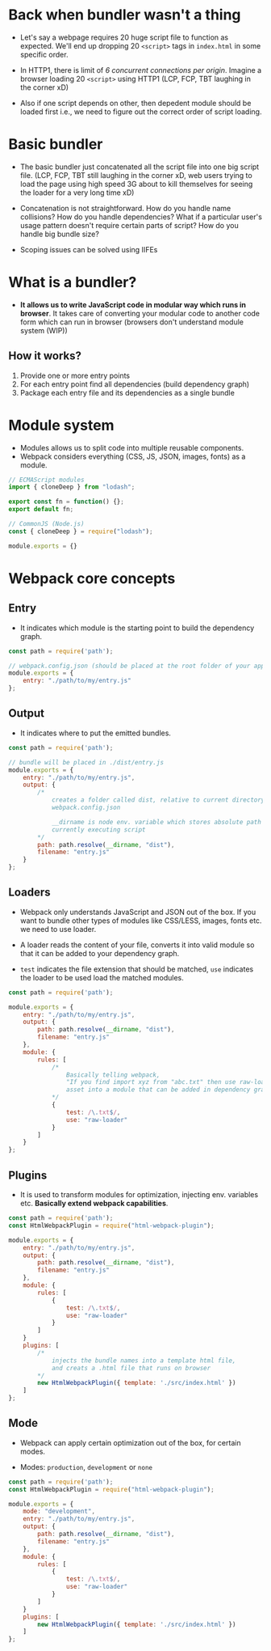 # Back when bundler wasn't a thing

- Let's say a webpage requires 20 huge script file to function as expected. We'll end up dropping 20 `<script>` tags in `index.html` in some specific order. 

- In HTTP1, there is limit of *6 concurrent connections per origin*. Imagine a browser loading 20 `<script>` using HTTP1 (LCP, FCP, TBT laughing in the corner xD)

- Also if one script depends on other, then depedent module should be loaded first i.e., we need to figure out the correct order of script loading. 

# Basic bundler

- The basic bundler just concatenated all the script file into one big script file. (LCP, FCP, TBT still laughing in the corner xD, web users trying to load the page using high speed 3G about to kill themselves for seeing the loader for a very long time xD)

- Concatenation is not straightforward. How do you handle name collisions? How do you handle dependencies? What if a particular user's usage pattern doesn't require certain parts of script? How do you handle big bundle size?

- Scoping issues can be solved using IIFEs


# What is a bundler?

- **It allows us to write JavaScript code in modular way which runs in browser**. It takes care of converting your modular code to another code form which can run in browser (browsers don't understand module system (WIP))

## How it works?

1. Provide one or more entry points
2. For each entry point find all dependencies (build dependency graph)
3. Package each entry file and its dependencies as a single bundle

# Module system

- Modules allows us to split code into multiple reusable components.
- Webpack considers everything (CSS, JS, JSON, images, fonts) as a module.

```js
// ECMAScript modules
import { cloneDeep } from "lodash";

export const fn = function() {};
export default fn;
```

```js
// CommonJS (Node.js)
const { cloneDeep } = require("lodash");

module.exports = {}
```

# Webpack core concepts

## Entry

- It indicates which module is the starting point to build the dependency graph.

```js
const path = require('path');

// webpack.config.json (should be placed at the root folder of your app)
module.exports = {
    entry: "./path/to/my/entry.js"
};
```

## Output

- It indicates where to put the emitted bundles.

```js
const path = require('path');

// bundle will be placed in ./dist/entry.js
module.exports = {
    entry: "./path/to/my/entry.js",
    output: {
        /*
            creates a folder called dist, relative to current directory of
            webpack.config.json

            __dirname is node env. variable which stores absolute path of
            currently executing script
        */
        path: path.resolve(__dirname, "dist"),
        filename: "entry.js"
    }
};
```

## Loaders

- Webpack only understands JavaScript and JSON out of the box. If you want to bundle other types of modules like CSS/LESS, images, fonts etc. we need to use loader.

- A loader reads the content of your file, converts it into valid module so that it can be added to your dependency graph.  

- `test` indicates the file extension that should be matched, `use` indicates the loader to be used load the matched modules.

```js
const path = require('path');

module.exports = {
    entry: "./path/to/my/entry.js",
    output: {
        path: path.resolve(__dirname, "dist"),
        filename: "entry.js"
    },
    module: {
        rules: [
            /*
                Basically telling webpack,
                "If you find import xyz from "abc.txt" then use raw-loader to convert the
                asset into a module that can be added in dependency graph.
            */
            {
                test: /\.txt$/,
                use: "raw-loader"
            }
        ]
    }
};
```

## Plugins

- It is used to transform modules for optimization, injecting env. variables etc. **Basically extend webpack capabilities**.

```js
const path = require('path');
const HtmlWebpackPlugin = require("html-webpack-plugin");

module.exports = {
    entry: "./path/to/my/entry.js",
    output: {
        path: path.resolve(__dirname, "dist"),
        filename: "entry.js"
    },
    module: {
        rules: [
            {
                test: /\.txt$/,
                use: "raw-loader"
            }
        ]
    }
    plugins: [
        /*
            injects the bundle names into a template html file,
            and creats a .html file that runs on browser
        */
        new HtmlWebpackPlugin({ template: './src/index.html' })
    ]
};
```

## Mode

- Webpack can apply certain optimization out of the box, for certain modes.

- Modes: `production`, `development` or `none`

```js
const path = require('path');
const HtmlWebpackPlugin = require("html-webpack-plugin");

module.exports = {
    mode: "development",
    entry: "./path/to/my/entry.js",
    output: {
        path: path.resolve(__dirname, "dist"),
        filename: "entry.js"
    },
    module: {
        rules: [
            {
                test: /\.txt$/,
                use: "raw-loader"
            }
        ]
    }
    plugins: [
        new HtmlWebpackPlugin({ template: './src/index.html' })
    ]
};
```